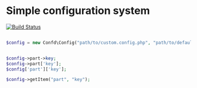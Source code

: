 Simple configuration system
===

[![Build Status](https://travis-ci.org/bzick/confd.svg?branch=master)](https://travis-ci.org/bzick/confd)

```php

$config = new Confd\Config("path/to/custom.config.php", "path/to/defaults/");
```


```php

$config->part->key;
$config->part['key'];
$config['part']['key'];

$config->getItem("part", "key");

```
